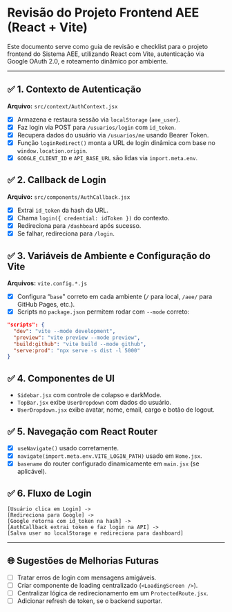 # Revisão do Projeto Frontend AEE (React + Vite)

Este documento serve como guia de revisão e checklist para o projeto frontend do Sistema AEE, utilizando React com Vite, autenticação via Google OAuth 2.0, e roteamento dinâmico por ambiente.

---

## ✅ 1. Contexto de Autenticação

**Arquivo:** `src/context/AuthContext.jsx`

* [x] Armazena e restaura sessão via `localStorage` (`aee_user`).
* [x] Faz login via POST para `/usuarios/login` com `id_token`.
* [x] Recupera dados do usuário via `/usuarios/me` usando Bearer Token.
* [x] Função `loginRedirect()` monta a URL de login dinâmica com base no `window.location.origin`.
* [x] `GOOGLE_CLIENT_ID` e `API_BASE_URL` são lidas via `import.meta.env`.

## ✅ 2. Callback de Login

**Arquivo:** `src/components/AuthCallback.jsx`

* [x] Extrai `id_token` da hash da URL.
* [x] Chama `login({ credential: idToken })` do contexto.
* [x] Redireciona para `/dashboard` após sucesso.
* [x] Se falhar, redireciona para `/login`.

## ✅ 3. Variáveis de Ambiente e Configuração do Vite

**Arquivos:** `vite.config.*.js`

* [x] Configura “`base`" correto em cada ambiente (`/` para local, `/aee/` para GitHub Pages, etc.).
* [x] Scripts no `package.json` permitem rodar com `--mode` correto:

```json
"scripts": {
  "dev": "vite --mode development",
  "preview": "vite preview --mode preview",
  "build:github": "vite build --mode github",
  "serve:prod": "npx serve -s dist -l 5000"
}
```

## ✅ 4. Componentes de UI

* `Sidebar.jsx` com controle de colapso e darkMode.
* `TopBar.jsx` exibe `UserDropdown` com dados do usuário.
* `UserDropdown.jsx` exibe avatar, nome, email, cargo e botão de logout.

## ✅ 5. Navegação com React Router

* [x] `useNavigate()` usado corretamente.
* [x] `navigate(import.meta.env.VITE_LOGIN_PATH)` usado em `Home.jsx`.
* [x] `basename` do router configurado dinamicamente em `main.jsx` (se aplicável).

## ✅ 6. Fluxo de Login

```text
[Usuário clica em Login] ->
[Redireciona para Google] ->
[Google retorna com id_token na hash] ->
[AuthCallback extrai token e faz login na API] ->
[Salva user no localStorage e redireciona para dashboard]
```

---

## 🌐 Sugestões de Melhorias Futuras

* [ ] Tratar erros de login com mensagens amigáveis.
* [ ] Criar componente de loading centralizado (`<LoadingScreen />`).
* [ ] Centralizar lógica de redirecionamento em um `ProtectedRoute.jsx`.
* [ ] Adicionar refresh de token, se o backend suportar.
